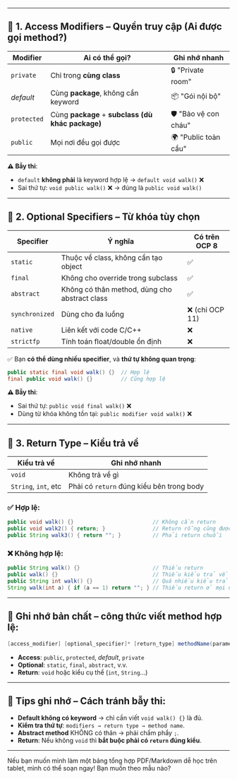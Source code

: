 
---

## 📌 **1. Access Modifiers – Quyền truy cập (Ai được gọi method?)**

| Modifier    | Ai có thể gọi?                                      | Ghi nhớ nhanh            |
|-------------|------------------------------------------------------|---------------------------|
| `private`   | Chỉ trong **cùng class**                             | 🔒 "Private room"         |
| *default*   | Cùng **package**, không cần keyword                  | 📦 "Gói nội bộ"           |
| `protected` | Cùng **package** + **subclass (dù khác package)**    | 🛡️ "Bảo vệ con cháu"       |
| `public`    | Mọi nơi đều gọi được                                | 🌍 "Public toàn cầu"      |

**⚠️ Bẫy thi**:
- `default` **không phải** là keyword hợp lệ → `default void walk()` ❌
- Sai thứ tự: `void public walk()` ❌ → đúng là `public void walk()`

---

## 📌 **2. Optional Specifiers – Từ khóa tùy chọn**

| Specifier      | Ý nghĩa                                      | Có trên OCP 8 |
|----------------|-----------------------------------------------|----------------|
| `static`       | Thuộc về class, không cần tạo object          | ✅             |
| `final`        | Không cho override trong subclass             | ✅             |
| `abstract`     | Không có thân method, dùng cho abstract class | ✅             |
| `synchronized` | Dùng cho đa luồng                             | ❌ (chỉ OCP 11)|
| `native`       | Liên kết với code C/C++                       | ❌             |
| `strictfp`     | Tính toán float/double ổn định                | ❌             |

✅ Bạn **có thể dùng nhiều specifier**, và **thứ tự không quan trọng**:
```java
public static final void walk() {}  // Hợp lệ
final public void walk() {}         // Cũng hợp lệ
```

**⚠️ Bẫy thi**:
- Sai thứ tự: `public void final walk()` ❌
- Dùng từ khóa không tồn tại: `public modifier void walk()` ❌

---

## 📌 **3. Return Type – Kiểu trả về**

| Kiểu trả về  | Ghi nhớ nhanh                                  |
|--------------|------------------------------------------------|
| `void`       | Không trả về gì                                |
| `String`, `int`, etc | Phải có `return` đúng kiểu bên trong body |

### ✅ Hợp lệ:
```java
public void walk() {}                         // Không cần return
public void walk2() { return; }               // Return rỗng cũng được
public String walk3() { return ""; }          // Phải return chuỗi
```

### ❌ Không hợp lệ:
```java
public String walk() {}                       // Thiếu return
public walk() {}                              // Thiếu kiểu trả về
public String int walk() {}                   // Quá nhiều kiểu trả về
String walk(int a) { if (a == 1) return ""; } // Thiếu return ở mọi nhánh
```

---

## 🧠 **Ghi nhớ bản chất – công thức viết method hợp lệ:**

```java
[access_modifier] [optional_specifier]* [return_type] methodName(parameters) { ... }
```

- **Access**: `public`, `protected`, *default*, `private`
- **Optional**: `static`, `final`, `abstract`, v.v.
- **Return**: `void` hoặc kiểu cụ thể (`int`, `String`...)

---

## 🎯 **Tips ghi nhớ – Cách tránh bẫy thi:**

- **Default không có keyword** → chỉ cần viết `void walk() {}` là đủ.
- **Kiểm tra thứ tự**: `modifiers → return type → method name`.
- **Abstract method** KHÔNG có thân → phải chấm phẩy `;`.
- **Return**: Nếu không `void` thì **bắt buộc phải có `return` đúng kiểu**.

---

Nếu bạn muốn mình làm một bảng tổng hợp PDF/Markdown dễ học trên tablet, mình có thể soạn ngay! Bạn muốn theo mẫu nào?